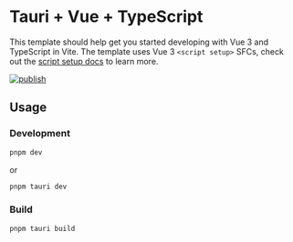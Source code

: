 # Tauri + Vue + TypeScript

This template should help get you started developing with Vue 3 and TypeScript in Vite. The template uses Vue 3 `<script setup>` SFCs, check out the [script setup docs](https://v3.vuejs.org/api/sfc-script-setup.html#sfc-script-setup) to learn more.

[![publish](https://github.com/Fenish/tauri-example/actions/workflows/build.yaml/badge.svg)](https://github.com/Fenish/tauri-example/actions/workflows/build.yaml)

## Usage

### Development

```bash
pnpm dev
```

or

```bash
pnpm tauri dev
```

### Build

```bash
pnpm tauri build
```
